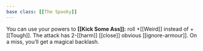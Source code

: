 ```yaml
---
base class: [[The Spooky]]
---
```

You can use your powers to **[[Kick Some Ass]]:** roll +[[Weird]] instead of +[[Tough]]. The attack has 2-[[harm]] [[close]] obvious [[ignore-armour]]. On a miss, you’ll get a magical backlash.